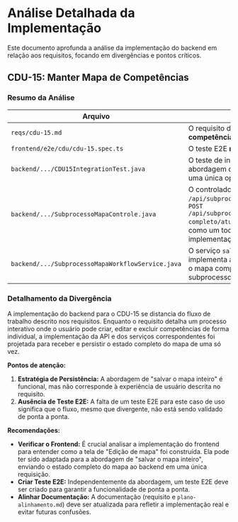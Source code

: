 # Análise Detalhada da Implementação

Este documento aprofunda a análise da implementação do backend em relação aos requisitos, focando em divergências e pontos críticos.

## CDU-15: Manter Mapa de Competências

### Resumo da Análise

| Arquivo | Análise |
|---|---|
| `reqs/cdu-15.md` | O requisito descreve um fluxo de **CRUD de competências individuais**. |
| `frontend/e2e/cdu/cdu-15.spec.ts` | O teste E2E **não foi encontrado**. |
| `backend/.../CDU15IntegrationTest.java` | O teste de integração valida uma abordagem de **salvar o mapa inteiro** em uma única operação. |
| `backend/.../SubprocessoMapaControle.java` | O controlador expõe os endpoints `GET /api/subprocessos/{id}/mapa-completo` e `POST /api/subprocessos/{codSubprocesso}/mapa-completo/atualizar`, que operam no mapa como um todo, confirmando a implementação de "salvar o mapa inteiro". |
| `backend/.../SubprocessoMapaWorkflowService.java` | O serviço `salvarMapaSubprocesso` implementa a lógica de negócio para salvar o mapa completo e avançar o estado do subprocesso. |

### Detalhamento da Divergência

A implementação do backend para o CDU-15 se distancia do fluxo de trabalho descrito nos requisitos. Enquanto o requisito detalha um processo interativo onde o usuário pode criar, editar e excluir competências de forma individual, a implementação da API e dos serviços correspondentes foi projetada para receber e persistir o estado completo do mapa de uma só vez.

**Pontos de atenção:**

1.  **Estratégia de Persistência:** A abordagem de "salvar o mapa inteiro" é funcional, mas não corresponde à experiência de usuário descrita no requisito.
2.  **Ausência de Teste E2E:** A falta de um teste E2E para este caso de uso significa que o fluxo, mesmo que divergente, não está sendo validado de ponta a ponta.

**Recomendações:**

*   **Verificar o Frontend:** É crucial analisar a implementação do frontend para entender como a tela de "Edição de mapa" foi construída. Ela pode ter sido adaptada para a abordagem de "salvar o mapa inteiro", enviando o estado completo do mapa ao backend em uma única requisição.
*   **Criar Teste E2E:** Independentemente da abordagem, um teste E2E deve ser criado para garantir a funcionalidade de ponta a ponta.
*   **Alinhar Documentação:** A documentação (requisito e `plano-alinhamento.md`) deve ser atualizada para refletir a implementação real e evitar futuras confusões.
